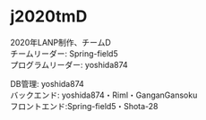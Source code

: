 # j2020tmD
2020年LANP制作、チームD  
チームリーダー: Spring-field5  
プログラムリーダー: yoshida874  
  
DB管理: yoshida874  
バックエンド: yoshida874・Riml・GanganGansoku  
フロントエンド:Spring-field5・Shota-28  
